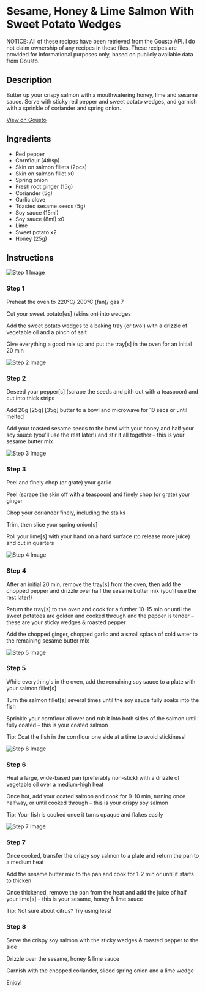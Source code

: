 # Sesame, Honey & Lime Salmon With Sweet Potato Wedges

NOTICE: All of these recipes have been retrieved from the Gousto API. I do not claim ownership of any recipes in these files. These recipes are provided for informational purposes only, based on publicly available data from Gousto.

## Description

Butter up your crispy salmon with a mouthwatering honey, lime and sesame sauce. Serve with sticky red pepper and sweet potato wedges, and garnish with a sprinkle of coriander and spring onion. 

[View on Gousto](https://www.gousto.co.uk/recipes/cookbook/sesame-honey-lime-salmon-with-sweet-potato-wedges)

## Ingredients

- Red pepper
- Cornflour (4tbsp)
- Skin on salmon fillets (2pcs)
- Skin on salmon fillet x0
- Spring onion
- Fresh root ginger (15g)
- Coriander (5g)
- Garlic clove
- Toasted sesame seeds (5g)
- Soy sauce (15ml)
- Soy sauce (8ml) x0
- Lime
- Sweet potato x2
- Honey (25g)

## Instructions

![Step 1 Image](https://production-media.gousto.co.uk/cms/recipe-step-image/Step-1-1727182406852-x200.jpg)

### Step 1

Preheat the oven to 220°C/ 200°C (fan)/ gas 7

Cut your sweet potato[es] (skins on) into wedges

Add the sweet potato wedges to a baking tray (or two!) with a drizzle of vegetable oil and a pinch of salt

Give everything a good mix up and put the tray[s] in the oven for an initial 20 min

![Step 2 Image](https://production-media.gousto.co.uk/cms/recipe-step-image/Step-2-1727182414502-x200.jpg)

### Step 2

Deseed your pepper[s] (scrape the seeds and pith out with a teaspoon) and cut into thick strips

Add 20g <span class="text-purple">[25g]</span> <span class="text-danger">[35g]</span> butter to a bowl and microwave for 10 secs or until melted

Add your toasted sesame seeds to the bowl with your honey and half your soy sauce (you'll use the rest later!) and stir it all together – this is your sesame butter mix

![Step 3 Image](https://production-media.gousto.co.uk/cms/recipe-step-image/Step-3-1727182424148-x200.jpg)

### Step 3

Peel and finely chop (or grate) your garlic

Peel (scrape the skin off with a teaspoon) and finely chop (or grate) your ginger

Chop your coriander finely, including the stalks

Trim, then slice your spring onion[s]

Roll your lime[s] with your hand on a hard surface (to release more juice) and cut in quarters

![Step 4 Image](https://production-media.gousto.co.uk/cms/recipe-step-image/Step-4-1727182431008-x200.jpg)

### Step 4

After an initial 20 min, remove the tray[s] from the oven, then add the chopped pepper and drizzle over half the sesame butter mix (you'll use the rest later!)

Return the tray[s] to the oven and cook for a further 10-15 min or until the sweet potatoes are golden and cooked through and the pepper is tender – these are your sticky wedges & roasted pepper

Add the chopped ginger, chopped garlic and a small splash of cold water to the remaining sesame butter mix

![Step 5 Image](https://production-media.gousto.co.uk/cms/recipe-step-image/Step-5-1727182437747-x200.jpg)

### Step 5

While everything's in the oven, add the remaining soy sauce to a plate with your salmon fillet[s]

Turn the salmon fillet[s] several times until the soy sauce fully soaks into the fish

Sprinkle your cornflour all over and rub it into both sides of the salmon until fully coated – this is your coated salmon

Tip: Coat the fish in the cornflour one side at a time to avoid stickiness!

![Step 6 Image](https://production-media.gousto.co.uk/cms/recipe-step-image/Step-6-1727182444705-x200.jpg)

### Step 6

Heat a large, wide-based pan (preferably non-stick) with a drizzle of vegetable oil over a medium-high heat

Once hot, add your coated salmon and cook for 9-10 min, turning once halfway, or until cooked through – this is your crispy soy salmon

Tip: Your fish is cooked once it turns opaque and flakes easily

![Step 7 Image](https://production-media.gousto.co.uk/cms/recipe-step-image/Step-7-1727182451452-x200.jpg)

### Step 7

Once cooked, transfer the crispy soy salmon to a plate and return the pan to a medium heat

Add the sesame butter mix to the pan and cook for 1-2 min or until it starts to thicken

Once thickened, remove the pan from the heat and add the juice of half your lime[s] – this is your sesame, honey & lime sauce

Tip: Not sure about citrus? Try using less!

### Step 8

Serve the crispy soy salmon with the sticky wedges & roasted pepper to the side

Drizzle over the sesame, honey & lime sauce

Garnish with the chopped coriander, sliced spring onion and a lime wedge

Enjoy!

